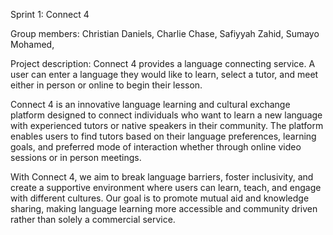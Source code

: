 Sprint 1: Connect 4

Group members: Christian Daniels, Charlie Chase, Safiyyah Zahid, Sumayo Mohamed,

Project description: Connect 4 provides a language connecting service. A user can enter a language they would like to learn, select a tutor, and meet either in person or online to begin their lesson. 

Connect 4 is an innovative language learning and cultural exchange platform designed to connect individuals who want to learn a new language with experienced tutors or native speakers in their community. The platform enables users to find tutors based on their language preferences, learning goals, and preferred mode of interaction whether through online video sessions or in person meetings.

With Connect 4, we aim to break language barriers, foster inclusivity, and create a supportive environment where users can learn, teach, and engage with different cultures. Our goal is to promote mutual aid and knowledge sharing, making language learning more accessible and community driven rather than solely a commercial service.
